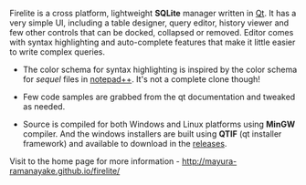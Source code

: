 Firelite is a cross platform, lightweight **SQLite** manager written in [Qt](http://qt.io/). It has a very simple UI, including a table designer, query editor, history viewer and few other controls that can be docked, collapsed or removed. Editor comes with syntax highlighting and auto-complete features that make it little easier to write complex queries. 



* The color schema for syntax highlighting is inspired by the color schema for *sequel* files in [notepad++](https://notepad-plus-plus.org/). It's not a complete clone though!


* Few code samples are grabbed from the qt documentation and tweaked as needed.


* Source is compiled for both Windows and Linux platforms using **MinGW** compiler. And the windows installers are built using **QTIF** (qt installer framework) and available to download in the [releases](https://github.com/mayura-ramanayaka/firelite/releases).




Visit to the home page for more information - http://mayura-ramanayake.github.io/firelite/
